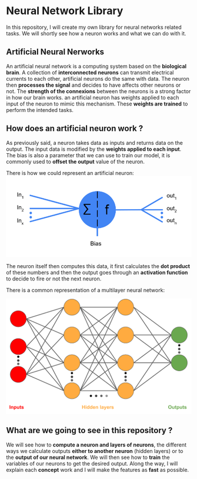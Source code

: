 # Neural Network Library
In this repository, I will create my own library for neural networks related tasks.
We will shortly see how a neuron works and what we can do with it.


## Artificial Neural Nerworks
An artificial neural network is a computing system based on the <b>biological brain</b>.
A collection of <b>interconnected neurons</b> can transmit electrical currents to each other, artificial neurons do the same with data. The neuron then <b>processes the signal</b> and decides to have affects other neurons or not.
The <b>strength of the connexions</b> between the neurons is a strong factor in how our brain works. an artificial neuron has weights applied to each input of the neuron to mimic this mechanism. These <b>weights are trained</b> to perform the intended tasks.


## How does an artificial neuron work ?
As previously said, a neuron takes data as inputs and returns data on the output.
The input data is modified by the <b>weights applied to each input</b>. The bias is also a parameter that we can use to train our model, it is commonly used to <b>offset the output</b> value of the neuron.

There is how we could represent an artificial neuron:
![Representation of a single Neuron](images/Neuron.svg)

The neuron itself then computes this data, it first calculates the <b>dot product</b> of these numbers and then the output goes through an <b>activation function</b> to decide to fire or not the next neuron.

There is a common representation of a multilayer neural network:

![Representation of a single Neuron](images/Neural-network.svg)

## What are we going to see in this repository ?
We will see how to <b>compute a neuron and layers of neurons</b>, the different ways we calculate outputs <b>either to another neuron</b> (hidden layers) or to the <b>output of our neural network</b>.
We will then see how to <b>train</b> the variables of our neurons to get the desired output.
Along the way, I will explain each <b>concept</b> work and I will make the features as <b>fast</b> as possible.

